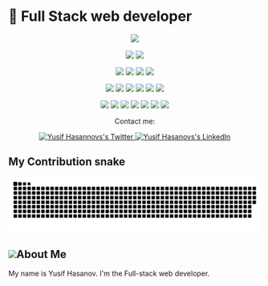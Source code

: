 # 🚀 Full Stack web developer
 
<p align="center">
  <a href="https://github.com/DenverCoder1/readme-typing-svg"><img src="https://readme-typing-svg.herokuapp.com?lines=Hi,+I'm+Yusif.;I+am+web+developer.;I+love+Coding.;I+love+learning.;I+love+spreading+knowledge.;&center=true&width=500&height=50"></a>
</p>

<p>
<div align="center" target="_blank">
  <img src="https://img.shields.io/twitter/follow/YusifHasanov?style=social">
  <img src="https://img.shields.io/github/followers/yusifhasanov?style=social">

</div>
</p>

<p>
  <div align="center">
    <img src="https://img.shields.io/badge/JavaScript-000000.svg?style=for-the-badge&logo=javascript&logoColor=F7E017">
    <img src="https://img.shields.io/badge/HTML5-F26624.svg?style=for-the-badge&logo=html5&logoColor=white">
    <img src="https://img.shields.io/badge/CSS-2465F1.svg?style=for-the-badge&logo=CSS3&logoColor=white">
    <img src="https://img.shields.io/badge/Bootstrap-2465F1.svg?style=for-the-badge&logo=bootstrap&logoColor=white">
  </div>
</p>

<p>
  <div align="center">
    <img src="https://img.shields.io/badge/React-3670A0?style=for-the-badge&logo=react&logoColor=ffdd54">
    <img src="https://img.shields.io/badge/Redux-764abc.svg?style=for-the-badge&logo=redux&logoColor=white">
    <img src="https://img.shields.io/badge/NextJS-black?style=for-the-badge&logo=next.js&logoColor=white">
    <img src="https://img.shields.io/badge/Chakra-60C9CA?style=for-the-badge&logo=chakraui&logoColor=white">
    <img src="https://img.shields.io/badge/GitHub-%23121011.svg?style=for-the-badge&logo=github&logoColor=white">
    <img src="https://img.shields.io/badge/Git-%23F05033.svg?style=for-the-badge&logo=git&logoColor=white">
  </div>
</p>

<p>
  <div align="center">
    <img src="https://img.shields.io/badge/Java-007396.svg?style=for-the-badge&logo=java&logoColor=white">
    <img src="https://img.shields.io/badge/Spring-6DB33F.svg?style=for-the-badge&logo=spring&logoColor=white">
    <img src="https://img.shields.io/badge/.NET-512BD4.svg?style=for-the-badge&logo=.net&logoColor=white">
    <img src="https://img.shields.io/badge/IntelliJ%20IDEA-000000.svg?style=for-the-badge&logo=intellij-idea&logoColor=white">
    <img src="https://img.shields.io/badge/JPA-007396.svg?style=for-the-badge&logo=jpa&logoColor=white">
    <img src="https://img.shields.io/badge/EF%20Core-512BD4.svg?style=for-the-badge&logo=.net&logoColor=white">
    <img src="https://img.shields.io/badge/MVC-512BD4.svg?style=for-the-badge&logo=.net&logoColor=white">
  </div>
</p>

<p align="center">Contact me:</p>
<p>
<div align="center">
	<a href="https://twitter.com/YusifHasanov12" rel="nofollow">
			<img alt="Yusif Hasannovs's Twitter" width="50px" src="https://img.shields.io/badge/Twitter-1DA1F2?style=for-the-badge&logo=twitter&logoColor=white" style="max-width: 100%;">
	</a>
	<a href="https://www.linkedin.com/in/yusif-hasanov/" rel="nofollow">
  		<img alt="Yusif Hasanovs's LinkedIn" width="50px" src="https://img.shields.io/badge/LinkedIn-0077B5?style=for-the-badge&logo=linkedin&logoColor=white" style="max-width: 100%;">
	</a>
</div>
</p> 


## My Contribution snake
![Contribution snake example](https://github.com/YusifHasanov/YusifHasanov/blob/main/github-contribution-grid-snake.svg)

## <img src="https://user-images.githubusercontent.com/82110564/189553856-2e7f8f30-80b4-484f-bfaa-9e5eb10f24e5.gif" width="30">About Me

My name is Yusif Hasanov. I'm the Full-stack web developer. 
